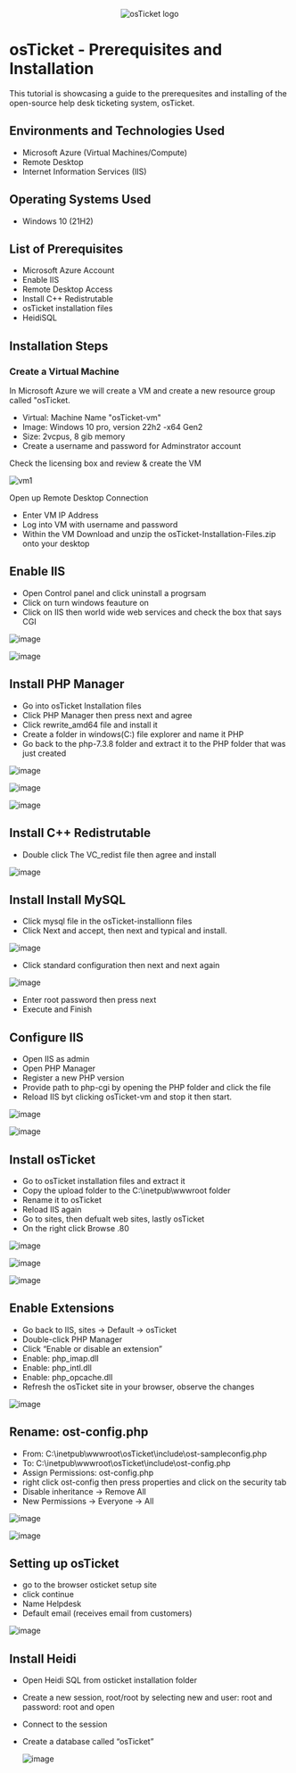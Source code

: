 <p align="center">
<img src="https://i.imgur.com/Clzj7Xs.png" alt="osTicket logo"/>
</p>

<h1>osTicket - Prerequisites and Installation</h1>
This tutorial is showcasing a guide to the prerequesites and installing of the open-source help desk ticketing system, osTicket.<br />

<h2>Environments and Technologies Used</h2>

- Microsoft Azure (Virtual Machines/Compute)
- Remote Desktop
- Internet Information Services (IIS)

<h2>Operating Systems Used </h2>

- Windows 10</b> (21H2)

<h2>List of Prerequisites</h2>

- Microsoft Azure Account
- Enable IIS
- Remote Desktop Access
- Install C++ Redistrutable
- osTicket installation files
- HeidiSQL

<h2>Installation Steps</h2>
<h3>Create a Virtual Machine</h3>
In Microsoft Azure we will create a VM and create a new resource group called "osTicket.

- Virtual: Machine Name "osTicket-vm"
- Image: Windows 10 pro, version 22h2 -x64 Gen2
- Size: 2vcpus, 8 gib memory
- Create a username and password for Adminstrator account


Check the licensing box and review & create the VM


![vm1](https://github.com/user-attachments/assets/d80efa40-8a41-474e-ae53-1382f6425442)

Open up Remote Desktop Connection
- Enter VM IP Address
- Log into VM with username and password
- Within the VM Download and unzip the osTicket-Installation-Files.zip onto your desktop

<h2>Enable IIS</h2>

- Open Control panel and click uninstall a progrsam
- Click on turn windows feauture on
- Click on IIS then world wide web services and check the box that says CGI


![image](https://github.com/user-attachments/assets/fd18fcee-b290-4479-8986-7983d3822275)




![image](https://github.com/user-attachments/assets/9fa8f414-b3de-4427-80b8-b603193035c0)




<h2>Install PHP Manager</h2>

- Go into osTicket Installation files
- Click PHP Manager then press next and agree
- Click rewrite_amd64 file and install it
- Create a folder in windows(C:) file explorer and name it PHP
- Go back to the php-7.3.8 folder and extract it to the PHP folder that was just created


 ![image](https://github.com/user-attachments/assets/52184a52-97c4-4959-8b12-c6536d554b32)



![image](https://github.com/user-attachments/assets/501119c8-cd2f-4915-a55a-c3dc7a2a3051)




![image](https://github.com/user-attachments/assets/58b9e00b-c6a2-4ae6-956d-4c9202324355)




<h2>Install C++ Redistrutable</h2>

- Double click The VC_redist file then agree and install


![image](https://github.com/user-attachments/assets/3af51d4f-3fd5-4f5b-a77d-c2487734e4a6)



<h2>Install Install MySQL</h2>

- Click mysql file in the osTicket-installionn files
- Click Next and accept, then next and typical and install.

![image](https://github.com/user-attachments/assets/f960cb3e-6d22-461e-9911-7517ad4d189d)

- Click standard configuration then next and next again

![image](https://github.com/user-attachments/assets/c639bc5f-40a1-4c9b-92fd-294aebe5441e)

- Enter root password then press next
- Execute and Finish

<h2>Configure IIS</h2>

- Open IIS as admin
- Open PHP Manager
- Register a new PHP version
- Provide path to php-cgi by opening the PHP folder and click the file
- Reload IIS byt clicking osTicket-vm and stop it then start.

![image](https://github.com/user-attachments/assets/44990591-c79f-4284-a61c-ba162695ce33)

![image](https://github.com/user-attachments/assets/4fdc6ddb-bbfb-4057-b88b-7c8b331e6e2c)

<h2>Install osTicket</h2>

- Go to osTicket installation files and extract it
- Copy the upload folder to the C:\inetpub\wwwroot folder
- Rename it to osTicket
- Reload IIS again
- Go to sites, then defualt web sites, lastly osTicket
- On the right click Browse .80


![image](https://github.com/user-attachments/assets/61b8333d-21db-4217-b158-356f544ba12b)

![image](https://github.com/user-attachments/assets/6109c3e1-694e-4d3b-86b9-0b470ad0adb6)

![image](https://github.com/user-attachments/assets/5e4d8640-0443-4db7-8622-2cfdcafb338e)

<h2>Enable Extensions</h2>

- Go back to IIS, sites -> Default -> osTicket
- Double-click PHP Manager
- Click “Enable or disable an extension”
- Enable: php_imap.dll
- Enable: php_intl.dll
- Enable: php_opcache.dll
- Refresh the osTicket site in your browser, observe the changes
  
![image](https://github.com/user-attachments/assets/3dcbfa4f-4434-44ee-aef3-44c716952c6b)

<h2>Rename: ost-config.php</h2>

- From: C:\inetpub\wwwroot\osTicket\include\ost-sampleconfig.php
- To: C:\inetpub\wwwroot\osTicket\include\ost-config.php
- Assign Permissions: ost-config.php
- right click ost-config then press properties and click on the security tab
- Disable inheritance -> Remove All
- New Permissions -> Everyone -> All


![image](https://github.com/user-attachments/assets/51e401d8-78a3-4991-b862-c8fb053e055b)

![image](https://github.com/user-attachments/assets/50eee0ba-da55-42e2-b778-57a11d23b33f)

<h2>Setting up osTicket</h2>

- go to the browser osticket setup site
- click continue
- Name Helpdesk
- Default email (receives email from customers)

![image](https://github.com/user-attachments/assets/4f267630-7b83-4e29-bd55-f6dafb0b21fb)

<h2>Install Heidi</h2>

- Open Heidi SQL from osticket installation folder
- Create a new session, root/root by selecting new and user: root and password: root and open
- Connect to the session
- Create a database called “osTicket”

  ![image](https://github.com/user-attachments/assets/8483673c-0cb6-41d1-a19b-e6226dcecc79)














